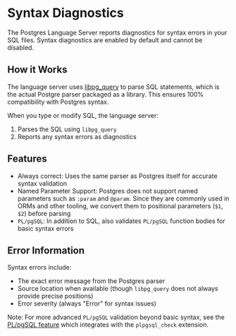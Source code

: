 # Syntax Diagnostics

The Postgres Language Server reports diagnostics for syntax errors in your SQL files. Syntax diagnostics are enabled by default and cannot be disabled.

## How it Works

The language server uses [libpg_query](https://github.com/pganalyze/libpg_query) to parse SQL statements, which is the actual Postgre parser packaged as a library. This ensures 100% compatibility with Postgres syntax.

When you type or modify SQL, the language server:
1. Parses the SQL using `libpg_query`
2. Reports any syntax errors as diagnostics

## Features

- Always correct: Uses the same parser as Postgres itself for accurate syntax validation
- Named Parameter Support: Postgres does not support named parameters such as `:param` and `@param`. Since they are commonly used in ORMs and other tooling, we convert them to positional parameters (`$1`, `$2`) before parsing
- `PL/pgSQL`: In addition to SQL, also validates `PL/pgSQL` function bodies for basic syntax errors

## Error Information

Syntax errors include:
- The exact error message from the Postgres parser
- Source location when available (though `libpg_query` does not always provide precise positions)
- Error severity (always "Error" for syntax issues)

Note: For more advanced `PL/pgSQL` validation beyond basic syntax, see the [PL/pgSQL feature](plpgsql.md) which integrates with the `plpgsql_check` extension.
